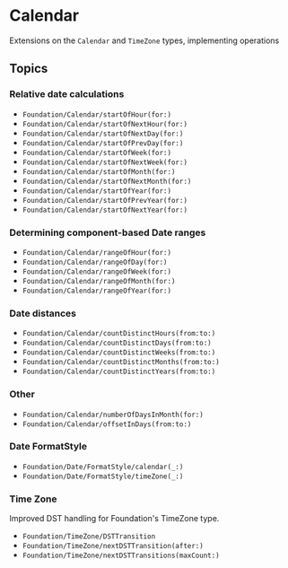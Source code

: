# Calendar

<!--
                  
This source file is part of the Stanford Spezi open-source project

SPDX-FileCopyrightText: 2025 Stanford University and the project authors (see CONTRIBUTORS.md)

SPDX-License-Identifier: MIT
             
-->

Extensions on the `Calendar` and `TimeZone` types, implementing operations

## Topics

### Relative date calculations
- ``Foundation/Calendar/startOfHour(for:)``
- ``Foundation/Calendar/startOfNextHour(for:)``
- ``Foundation/Calendar/startOfNextDay(for:)``
- ``Foundation/Calendar/startOfPrevDay(for:)``
- ``Foundation/Calendar/startOfWeek(for:)``
- ``Foundation/Calendar/startOfNextWeek(for:)``
- ``Foundation/Calendar/startOfMonth(for:)``
- ``Foundation/Calendar/startOfNextMonth(for:)``
- ``Foundation/Calendar/startOfYear(for:)``
- ``Foundation/Calendar/startOfPrevYear(for:)``
- ``Foundation/Calendar/startOfNextYear(for:)``

### Determining component-based Date ranges
- ``Foundation/Calendar/rangeOfHour(for:)``
- ``Foundation/Calendar/rangeOfDay(for:)``
- ``Foundation/Calendar/rangeOfWeek(for:)``
- ``Foundation/Calendar/rangeOfMonth(for:)``
- ``Foundation/Calendar/rangeOfYear(for:)``

### Date distances
- ``Foundation/Calendar/countDistinctHours(from:to:)``
- ``Foundation/Calendar/countDistinctDays(from:to:)``
- ``Foundation/Calendar/countDistinctWeeks(from:to:)``
- ``Foundation/Calendar/countDistinctMonths(from:to:)``
- ``Foundation/Calendar/countDistinctYears(from:to:)``

### Other
- ``Foundation/Calendar/numberOfDaysInMonth(for:)``
- ``Foundation/Calendar/offsetInDays(from:to:)``

### Date FormatStyle
- ``Foundation/Date/FormatStyle/calendar(_:)``
- ``Foundation/Date/FormatStyle/timeZone(_:)``


### Time Zone

Improved DST handling for Foundation's TimeZone type.

- ``Foundation/TimeZone/DSTTransition``
- ``Foundation/TimeZone/nextDSTTransition(after:)``
- ``Foundation/TimeZone/nextDSTTransitions(maxCount:)``
